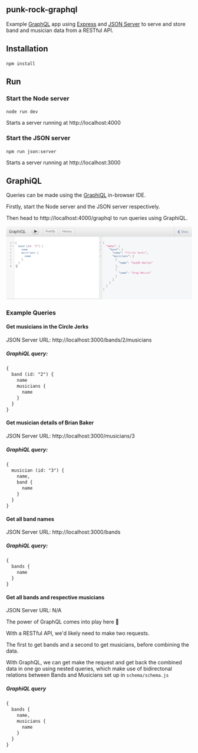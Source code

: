 ## punk-rock-graphql

Example [GraphQL](https://github.com/graphql) app using [Express](https://github.com/expressjs/express) and [JSON Server](https://github.com/typicode/json-server) to serve and store band and musician data from a RESTful API.

## Installation

`npm install`

## Run

### Start the Node server

`node run dev`

Starts a server running at http://localhost:4000

### Start the JSON server

`npm run json:server`

Starts a server running at http://localhost:3000

## GraphiQL

Queries can be made using the [GraphiQL](https://github.com/graphql/graphiql) in-browser IDE.

Firstly, start the Node server and the JSON server respectively.

Then head to http://localhost:4000/graphql to run queries using GraphiQL.

![GraphiQL in-browser IDE](/graphiql.png)

### Example Queries

#### Get musicians in the Circle Jerks

JSON Server URL: http://localhost:3000/bands/2/musicians

##### GraphiQL query:

```
{
  band (id: "2") {
    name
    musicians {
      name
    }
  }
}
```

#### Get musician details of Brian Baker

JSON Server URL: http://localhost:3000/musicians/3

##### GraphiQL query:

```
{
  musician (id: "3") {
    name,
    band {
      name
    }
  }
}
```

#### Get all band names

JSON Server URL: http://localhost:3000/bands

##### GraphiQL query:

```
{
  bands {
    name
  }
}
```

#### Get all bands and respective musicians

JSON Server URL: N/A

The power of GraphQL comes into play here 🤘

With a RESTful API, we'd likely need to make two requests.

The first to get bands and a second to get musicians, before combining the data.

With GraphQL, we can get make the request and get back the combined data in one go using nested queries, which make use of bidirectonal relations between Bands and Musicians set up in `schema/schema.js`

##### GraphiQL query

```
{
  bands {
    name,
    musicians {
      name
    }
  }
}
```
